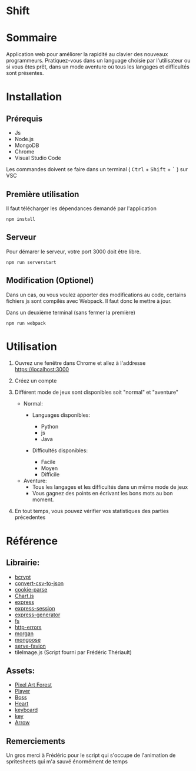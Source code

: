 # Shift

# Sommaire

Application web pour améliorer la rapidité au clavier des nouveaux programmeurs. Pratiquez-vous dans un language choisie par l'utilisateur ou si vous êtes prêt, dans un mode aventure où tous les langages et difficultés sont présentes.

# Installation

## Prérequis

- Js
- Node.js
- MongoDB
- Chrome
- Visual Studio Code

Les commandes doivent se faire dans un terminal ( <kbd>Ctrl</kbd> + <kbd>Shift</kbd> + <kbd>`</kbd> ) sur VSC

## Première utilisation

Il faut télécharger les dépendances demandé par l'application

```
npm install
```

## Serveur

Pour démarer le serveur, votre port 3000 doit être libre.

```
npm run serverstart
```

## Modification (Optionel)

Dans un cas, ou vous voulez apporter des modifications au code, certains fichiers js sont compilés avec Webpack. Il faut donc le mettre à jour.

Dans un deuxième terminal (sans fermer la première)

```
npm run webpack
```

# Utilisation

1. Ouvrez une fenêtre dans Chrome et allez à l'addresse [https://localhost:3000](https://localhost:3000)
2. Créez un compte
3. Différent mode de jeux sont disponibles soit "normal" et "aventure"

   - Normal:
        - Languages disponibles:
            - Python
            - js
            - Java

        - Difficultés disponibles:
            - Facile
            - Moyen
            - Difficile
    - Aventure:
        - Tous les langages et les difficultés dans un même mode de jeux
        - Vous gagnez des points en écrivant les bons mots au bon moment.



4. En tout temps, vous pouvez vérifier vos statistiques des parties précedentes

# Référence
## Librairie:
- [bcrypt](https://www.npmjs.com/package/bcrypt)
- [convert-csv-to-json](https://www.npmjs.com/package/convert-csv-to-json)
- [cookie-parse](https://www.npmjs.com/package/cookie-parser)
- [Chart.js](https://www.chartjs.org/)
- [express](https://www.npmjs.com/package/express)
- [express-session](https://www.npmjs.com/package/express-session)
- [express-generator](https://www.npmjs.com/package/express-generator)
- [fs](https://www.npmjs.com/package/fs)
- [http-errors](https://www.npmjs.com/package/http-errors)
- [morgan](https://www.npmjs.com/package/morgan)
- [mongoose](https://www.npmjs.com/package/mongoose)
- [serve-favion](https://www.npmjs.com/package/serve-favicon)
- tileImage.js (Script fourni par Frédéric Thériault)

## Assets:
- [Pixel Art Forest](https://edermunizz.itch.io/free-pixel-art-forest)
- [Player](https://oco.itch.io/medieval-fantasy-character-pack)
- [Boss](https://itch.io/queue/c/844603/asset-packs?game_id=466748)
- [Heart](https://gpway.itch.io/2d-pixel-heart?download)
- [keyboard](https://codepen.io/irajsuhail/pen/mYMZVm)
- [key](https://iconarchive.com/show/keyboard-keys-icons-by-chromatix.html)
- [Arrow](https://www.flaticon.com/search?word=arrow)

## Remerciements
Un gros merci à Frédéric pour le script qui s'occupe de l'animation de spritesheets qui m'a sauvé énormément de temps
<!-- # Élements importants
## Dans une partie ...
Le clavier à été trouvé sur Internet. Il comprend une partie css et html.
J'ai apporté quelques modifications pour les besoins du projets.
- Un id par touche
- Du code javascript pour le changement de couleur après une touche appuyée -->
